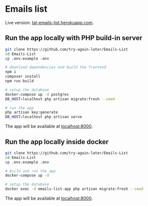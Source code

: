 # Emails list

Live version: [tal-emails-list.herokuapp.com](https://tal-emails-list.herokuapp.com).

## Run the app locally with PHP build-in server

```sh
git clone https://github.com/try-again-later/Emails-List
cd Emails-List
cp .env.example .env

# download dependencies and build the frontend
npm i
composer install
npm run build

# setup the database
docker-compose up -d postgres
DB_HOST=localhost php artisan migrate:fresh --seed

# run the app
php artisan key:generate
DB_HOST=localhost php artisan serve
```

The app will be available at [localhost:8000](http://localhost:8000).

## Run the app locally inside docker

```sh
git clone https://github.com/try-again-later/Emails-List
cd Emails-List
cp .env.example .env

# build and run the app
docker-compose up -d

# setup the database
docker exec -d emails-list-app php artisan migrate:fresh --seed
```

The app will be available at [localhost:8000](http://localhost:8000).
